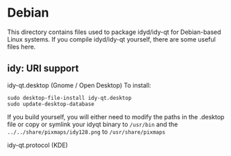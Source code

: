 
Debian
====================
This directory contains files used to package idyd/idy-qt
for Debian-based Linux systems. If you compile idyd/idy-qt yourself, there are some useful files here.

## idy: URI support ##


idy-qt.desktop  (Gnome / Open Desktop)
To install:

	sudo desktop-file-install idy-qt.desktop
	sudo update-desktop-database

If you build yourself, you will either need to modify the paths in
the .desktop file or copy or symlink your idyqt binary to `/usr/bin`
and the `../../share/pixmaps/idy128.png` to `/usr/share/pixmaps`

idy-qt.protocol (KDE)


